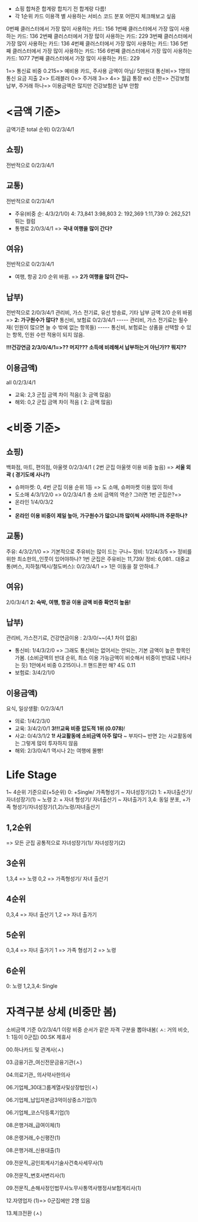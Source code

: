 - 쇼핑 합쳐준 합계랑 합치기 전 합계랑 다름!
- 각 1순위 카드 이용객 별 사용하는 서비스 코드 분포 어떤지 체크해보고 싶음

0번째 클러스터에서 가장 많이 사용하는 카드: 156
1번째 클러스터에서 가장 많이 사용하는 카드: 136
2번째 클러스터에서 가장 많이 사용하는 카드: 229
3번째 클러스터에서 가장 많이 사용하는 카드: 136
4번째 클러스터에서 가장 많이 사용하는 카드: 136
5번째 클러스터에서 가장 많이 사용하는 카드: 156
6번째 클러스터에서 가장 많이 사용하는 카드: 1077
7번째 클러스터에서 가장 많이 사용하는 카드: 229

1=> 통신료 비중 0.215=> 예비용 카드, 주사용 금액이 아님/ 5만원대 통신비=> 1명의 통신 요금 지출
2=> 트래블러
0=> 주거래
3=>
4=> 
월급 통장 ex) 신한=> 건강보험 납부, 주거래 하나=> 이용금액은 많지만 건강보험은 납부 안함

# <금액 기준>

금액기준 total 순위) 0/2/3/4/1

## 쇼핑) 

전반적으로 0/2/3/4/1
## 교통) 

전반적으로 0/2/3/4/1
- 주유(비중 순: 4/3/2/1/0) 4: 73,841 3:98,803 2: 192,369  1:11,739 0: 262,521
튀는 컬럼
- 통행료 2/0/3/4/1 => **국내 여행을 많이 간다?**
## 여유) 

전반적으로 0/2/3/4/1
- 여행, 항공 2/0 순위 바뀜. => **2가 여행을 많이 간다~**
## 납부) 

전반적으로 2/0/3/4/1
관리비, 가스 전기료, 유선 방송료, 기타 납부 금액  2/0 순위 바뀜 => **2: 가구원수가 많다?**
통신비, 보험료 0/2/3/4/1
----- 관리비, 가스 전기료는 필수재( 인원이 많으면 늘 수 밖에 없는 항목들)
----- 통신비, 보험료는 상품을 선택할 수 있는 항목, 인원 수만 적용이 되지 않음.

**!!!건강연금 2/3/0/4/1=>?? 머지??? 소득에 비례해서 납부하는거 아닌가?? 뭐지??**

## 이용금액) 

all 0/2/3/4/1

- 교육: 2,3 군집 금액 차이 적음( 3: 금액 많음)
- 해외: 0,2 군집 금액 차이 적음 ( 2: 금액 많음)
# <비중 기준>
## 쇼핑) 

백화점, 마트, 편의점, 아울렛 0/2/3/4/1 ( 2번 군집 아울렛 이용 비중 높음) => **서울 외곽 ( 경기도에 사나?)**
- 슈퍼마켓: 0, 4번 군집 이용 순위 1등 => 도 소매, 슈퍼마켓 이용 많이 하네
- 도소매 4/3/1/2/0 => 0/2/3/4/1 총 소비 금액의 역순? 그러면 1번 군집은?=>
- 온라인 1/4/0/3/2
-
- **온라인 이용 비중이 제일 높아, 가구원수가 많으니까 많이씩 사야하니까 주문하나?**

## 교통)

주유: 4/3/2/1/0 => 기본적으로 주유비는 많이 드는 구나~ 
      정비: 1/2/4/3/5 => 정비를 위한 최소한의,,인풋이 있어야하나? 1번 군집은 주유비는 11,739/ 정비: 6,081..
      대중교통(버스, 지하철/택시/철도버스): 0/2/3/4/1 => 1은 이동을 잘 안하네..?
## 여유) 

2/0/3/4/1
**2: 숙박, 여행, 항공 이용 금액 비중 확연히 높음!**
## 납부) 

관리비, 가스전기료, 건강연금이용 : 2/3/0/~~(4,1 차이 없음) 
- 통신비: 1/4/3/2/0 => 그래도 통신비는 없어서는 안되는, 기본 금액이 높은 항목인가봄. (소비금액의 반대 순위, 최소 이용 가능금액이 비슷해서 비중이 반대로 나타나는 듯) 1안에서 비중 0.215이나..!! 핸드폰만 해? 4도 0.11
- 보험료: 3/4/2/1/0
## 이용금액) 

요식, 일상생활: 0/2/3/4/1
- 의료: 1/4/2/3/0 
- 교육: 3/4/2/0/1 **3!!!교육 비중 압도적 1위 (0.078)**!
- 사교: 0/4/3/1/2 **1! 사교활동에 소비금액 아주 많다** ~ 부자다~ 반면 2는 사교활동에는 그렇게 많이 투자하지 않음
- 해외: 2/3/0/4/1 역시나 2는 여행에 몰빵!
# Life Stage
1~ 4순위 기준으로(+5순위)
0: +Single/ 가족형성기 ~ 자녀성장기(2)
1: +자녀출산기/ 자녀성장기(1) ~ 노령
2: + 자녀 형성기/ 자녀출산기 ~ 자녀출가기
3,4: 동일 분포, +가족 형성기/자녀성장기(1,2)/노령/자녀출산기
## 1,2순위
=> 모든 군집 공통적으로 자녀성장기(1)/ 자녀성장기(2)
## 3순위
1,3,4 => 노령
0,2 => 가족형성기/ 자녀 출산기
## 4순위
0,3,4 => 자녀 출산기
1,2 => 자녀 출가기
## 5순위
0,3,4 => 자녀 출가기
1 => 가족 형성기
2 => 노령
## 6순위
0: 노령
1,2,3,4: Single
# 자격구분 상세 (비중만 봄)
소비금액 기준 0/2/3/4/1 이랑 비중 순서가 같은 자격 구분을 뽑아내봄( ㅅ: 거의 비슷, 1: 1등이 0군집)
00.SK 제휴사

00.하나카드 및 관계사(ㅅ)

03.금융기관_여신전문금융기관(ㅅ)

04.의료기관_ 의사약사한의사

06.기업체_30대그룹계열사및상장법인(ㅅ)

06.기업체_납입자본금3억이상중소기업(1)

06.기업체_코스닥등록기업(1)

08.은행거래_급여이체(1)

08.은랭거래_수신평잔(1)

08.은행거래_신용대출(1)

09.전문직_공인회계사기술사건축사세무사(1)

09.전문직_변호사변리사(1)

09.전문직_손해사정인법무사노무사통역사행정사보험계리사(1)

12.자영업자 (1)=> 0군집에만 2명 있음

13.체크전환 (ㅅ)

